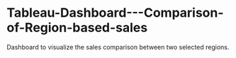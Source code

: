 # Tableau-Dashboard---Comparison-of-Region-based-sales
Dashboard to visualize the sales comparison between two selected regions.
